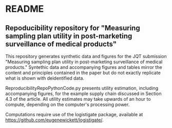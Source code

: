 # README
## Repoducibility repository for "Measuring sampling plan utility in post-marketing surveillance of medical products"
This repository generates synthetic data and figures for the JQT submission "Measuring sampling plan utility in post-marketing surveillance of medical products."
Syntethic data and accompanying figures and tables mirror the content and principles contained in the paper but do not exactly replicate what is shown with deidentified data.

ReproducibilityRepoPythonCode.py presents utility estimation, including accompanying
figures, for the example supply chain discussed in Section 4.3 of the article. All utility
estimates may take upwards of an hour to compute, depending on the computer's processing
power.

Computations require use of the logistigate package, available at https://github.com/eugenewickett/logistigate/.

